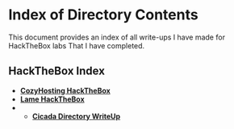 # **Index of Directory Contents**

This document provides an index of all write-ups I have made for HackTheBox labs That I have completed.

## **HackTheBox Index**

- [**CozyHosting HackTheBox**](https://github.com/Mmo-kali/write-ups/blob/main/HackTheBox/cozyhosting.htb.pdf)
- [**Lame HackTheBox**](https://github.com/Mmo-kali/write-ups/blob/main/HackTheBox/lame-HackTheBox.pdf)
- - [**Cicada Directory WriteUp**](https://github.com/Mmo-kali/write-ups/blob/main/HackTheBox/HackTheBox-Cicada.pdf)
